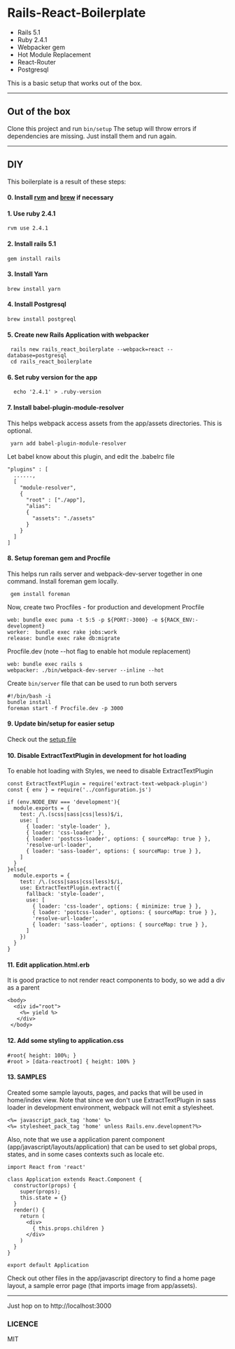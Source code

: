 Rails-React-Boilerplate
===================
 - Rails 5.1 
 - Ruby 2.4.1 
 - Webpacker gem
 - Hot Module Replacement
 - React-Router
 - Postgresql

This is a basic setup that works out of the box.

----------

Out of the box
-------------
Clone this project and run `bin/setup` The setup will throw errors if dependencies are missing. Just install them and run again.

-------------

DIY
-------------
This boilerplate is a result of these steps:
#### 0. Install [rvm](https://rvm.io) and [brew](https://brew.sh) if necessary
#### 1. Use ruby 2.4.1
```
rvm use 2.4.1
```
#### 2. Install rails 5.1
```
gem install rails
```
#### 3. Install Yarn
```
brew install yarn
```
#### 4. Install Postgresql
```
brew install postgreql
```
#### 5. Create new Rails Application with webpacker
```
 rails new rails_react_boilerplate --webpack=react --database=postgresql
 cd rails_react_boilerplate
```
#### 6. Set ruby version for the app
```
  echo '2.4.1' > .ruby-version
```
#### 7. Install babel-plugin-module-resolver
This helps webpack access assets from the app/assets directories. This is optional.
```
 yarn add babel-plugin-module-resolver
```
Let babel know about this plugin, and edit the .babelrc file
```
"plugins" : [
  ......,
  [
    "module-resolver",
    {
      "root" : ["./app"],
      "alias":
      {
        "assets": "./assets"
      }
    }
  ]
]
```
#### 8. Setup foreman gem and Procfile
This helps run rails server and webpack-dev-server together in one command.
Install foreman gem locally.
```
 gem install foreman
```
Now, create two Procfiles - for production and development
Procfile
```
web: bundle exec puma -t 5:5 -p ${PORT:-3000} -e ${RACK_ENV:-development}
worker:  bundle exec rake jobs:work
release: bundle exec rake db:migrate
```
Procfile.dev (note --hot flag to enable hot module replacement)
```
web: bundle exec rails s
webpacker: ./bin/webpack-dev-server --inline --hot
```
Create `bin/server` file that can be used to run both servers
```
#!/bin/bash -i
bundle install
foreman start -f Procfile.dev -p 3000
```
#### 9. Update bin/setup for easier setup
Check out the [setup file](./bin/setup)
#### 10. Disable ExtractTextPlugin in development for hot loading
To enable hot loading with Styles, we need to disable ExtractTextPlugin
```
const ExtractTextPlugin = require('extract-text-webpack-plugin')
const { env } = require('../configuration.js')

if (env.NODE_ENV === 'development'){
  module.exports = {
    test: /\.(scss|sass|css|less)$/i,
    use: [
      { loader: 'style-loader' },
      { loader: 'css-loader' },
      { loader: 'postcss-loader', options: { sourceMap: true } },
      'resolve-url-loader',
      { loader: 'sass-loader', options: { sourceMap: true } },
    ]
  }
}else{
  module.exports = {
    test: /\.(scss|sass|css|less)$/i,
    use: ExtractTextPlugin.extract({
      fallback: 'style-loader',
      use: [
        { loader: 'css-loader', options: { minimize: true } },
        { loader: 'postcss-loader', options: { sourceMap: true } },
        'resolve-url-loader',
        { loader: 'sass-loader', options: { sourceMap: true } },
      ]
    })
  }
}
```
#### 11. Edit application.html.erb
It is good practice to not render react components to body, so we add a div as a parent
```
<body>
  <div id="root">
    <%= yield %>
   </div>
 </body>
```
#### 12. Add some styling to application.css
```
#root{ height: 100%; }
#root > [data-reactroot] { height: 100% }
```
#### 13. SAMPLES
Created some sample layouts, pages, and packs that will be used in home/index view. Note that since we don't use ExtractTextPlugin in sass loader in development environment, webpack will not emit a stylesheet.
```
<%= javascript_pack_tag 'home' %>
<%= stylesheet_pack_tag 'home' unless Rails.env.development?%>
```
Also, note that we use a application parent component (app/javascript/layouts/application) that can be used to set global props, states, and in some cases contexts such as locale etc.
```
import React from 'react'

class Application extends React.Component {
  constructor(props) {
    super(props);
    this.state = {}
  }
  render() {
    return (
      <div>
        { this.props.children }
      </div>
    )
  }
}

export default Application
```
Check out other files in the app/javascript directory to find a home page layout, a sample error page (that imports image from app/assets).

----------

Just hop on to http://localhost:3000


### LICENCE
MIT

